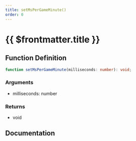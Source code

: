 ```yaml
---
title: setMsPerGameMinute()
order: 0
---
```


# {{ $frontmatter.title }}

<!--@include: ./setMsPerGameMinute_partial_header.md-->

## Function Definition

```ts
function setMsPerGameMinute(milliseconds: number): void;
```

### Arguments

* milliseconds: number

### Returns

* void

## Documentation

<!--@include: ./setMsPerGameMinute_partial_footer.md-->
